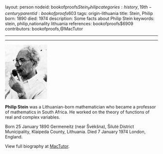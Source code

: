 layout: person
nodeid: bookofproofs$Stein_Philip
categories: history,19th-century
parentid: bookofproofs$603
tags: origin-lithuania
title: Stein, Philip
born: 1890
died: 1974
description: Some facts about Philip Stein
keywords: stein, philip,nationality lithuania
references: bookofproofs$6909
contributors: bookofproofs,@MacTutor

---


---

![Stein_Philip.jpg](https://github.com/bookofproofs/bookofproofs.github.io/blob/main/_sources/_assets/images/portraits/Stein_Philip.jpg?raw=true)

**Philip Stein** was a Lithuanian-born mathematician who became a professor of mathematics in South Africa. He worked on the theory of functions of real and complex variables.

Born 25 January 1890 Germeneitz (near Švėkšna), Šilutė District Municipality, Klaipeda County, Lithuania. Died 7 January 1974 London, England.


View full biography at [MacTutor](https://mathshistory.st-andrews.ac.uk/Biographies/Stein_Philip/).
